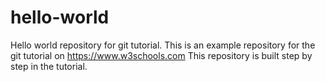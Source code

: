 # hello-world
Hello world repository for git tutorial.
This is an example repository for the git tutorial on https://www.w3schools.com
This repository is built step by step in the tutorial.